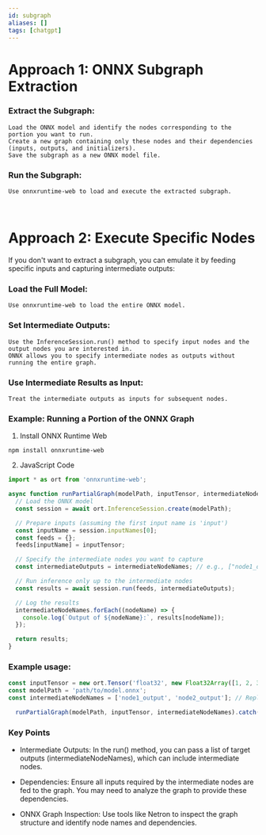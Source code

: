 ```yaml
---
id: subgraph
aliases: []
tags: [chatgpt]
---
```


# Approach 1: ONNX Subgraph Extraction

### Extract the Subgraph:
    Load the ONNX model and identify the nodes corresponding to the portion you want to run.
    Create a new graph containing only these nodes and their dependencies (inputs, outputs, and initializers).
    Save the subgraph as a new ONNX model file.

### Run the Subgraph:
    Use onnxruntime-web to load and execute the extracted subgraph.

<br>

# Approach 2: Execute Specific Nodes

If you don't want to extract a subgraph, you can emulate it by feeding specific inputs and capturing intermediate outputs:

### Load the Full Model:
    Use onnxruntime-web to load the entire ONNX model.

### Set Intermediate Outputs:
    Use the InferenceSession.run() method to specify input nodes and the output nodes you are interested in.
    ONNX allows you to specify intermediate nodes as outputs without running the entire graph.

### Use Intermediate Results as Input:
    Treat the intermediate outputs as inputs for subsequent nodes.

### Example: Running a Portion of the ONNX Graph
1. Install ONNX Runtime Web 

```shell
npm install onnxruntime-web
```


2. JavaScript Code

```js
import * as ort from 'onnxruntime-web';

async function runPartialGraph(modelPath, inputTensor, intermediateNodeNames) {
  // Load the ONNX model
  const session = await ort.InferenceSession.create(modelPath);

  // Prepare inputs (assuming the first input name is 'input')
  const inputName = session.inputNames[0];
  const feeds = {};
  feeds[inputName] = inputTensor;

  // Specify the intermediate nodes you want to capture
  const intermediateOutputs = intermediateNodeNames; // e.g., ["node1_output", "node2_output"]

  // Run inference only up to the intermediate nodes
  const results = await session.run(feeds, intermediateOutputs);

  // Log the results
  intermediateNodeNames.forEach((nodeName) => {
    console.log(`Output of ${nodeName}:`, results[nodeName]);
  });

  return results;
}
```

### Example usage:
```js
const inputTensor = new ort.Tensor('float32', new Float32Array([1, 2, 3, 4]), [1, 4]);
const modelPath = 'path/to/model.onnx';
const intermediateNodeNames = ['node1_output', 'node2_output']; // Replace with your node names

  runPartialGraph(modelPath, inputTensor, intermediateNodeNames).catch(console.error);
```

### Key Points

- Intermediate Outputs:
  In the run() method, you can pass a list of target outputs (intermediateNodeNames), which can include intermediate nodes.

- Dependencies:
  Ensure all inputs required by the intermediate nodes are fed to the graph. You may need to analyze the graph to provide these dependencies.

- ONNX Graph Inspection:
  Use tools like Netron to inspect the graph structure and identify node names and dependencies.
